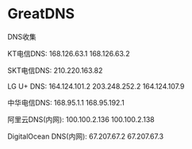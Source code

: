 # GreatDNS
DNS收集

KT电信DNS:
168.126.63.1
168.126.63.2

SKT电信DNS:
210.220.163.82

LG U+ DNS:
164.124.101.2
203.248.252.2
164.124.107.9

中华电信DNS:
168.95.1.1
168.95.192.1

阿里云DNS(内网):
100.100.2.136
100.100.2.138

DigitalOcean DNS(内网):
67.207.67.2
67.207.67.3

